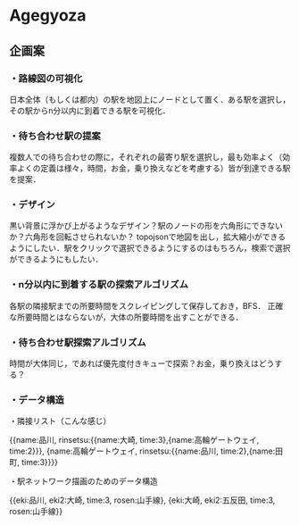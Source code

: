 # Agegyoza
## 企画案
### ・路線図の可視化

日本全体（もしくは都内）の駅を地図上にノードとして置く．ある駅を選択し，その駅からn分以内に到着できる駅を可視化．

### ・待ち合わせ駅の提案

複数人での待ち合わせの際に，それぞれの最寄り駅を選択し，最も効率よく（効率よくの定義は様々，時間，お金，乗り換えなどを考慮する）皆が到達できる駅を提案．

### ・デザイン

黒い背景に浮かび上がるようなデザイン？駅のノードの形を六角形にできないか？六角形を回転させられないか？
topojsonで地図を出し，拡大縮小ができるようにしたい．駅をクリックで選択できるようにするのはもちろん，検索で選択ができるようにもしたい．

### ・n分以内に到着する駅の探索アルゴリズム

各駅の隣接駅までの所要時間をスクレイピングして保存しておき，BFS．
正確な所要時間とはならないが，大体の所要時間を出すことができる．

### ・待ち合わせ駅探索アルゴリズム

時間が大体同じ，であれば優先度付きキューで探索？お金，乗り換えはどうする？

### ・データ構造
・隣接リスト（こんな感じ）

{{name:品川, rinsetsu:{{name:大崎, time:3},{name:高輪ゲートウェイ, time:2}}},
{name:高輪ゲートウェイ, rinsetsu:{{name:品川, time:2},{name:田町, time:3}}}}

・駅ネットワーク描画のためのデータ構造

{{eki:品川, eki2:大崎, time:3, rosen:山手線}, {eki:大崎, eki2:五反田, time:3, rosen:山手線}}